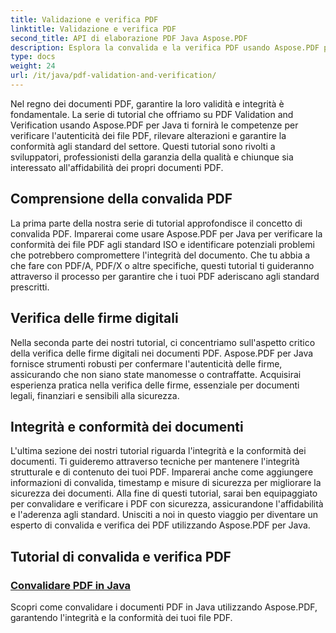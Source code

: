 ```yaml
---
title: Validazione e verifica PDF
linktitle: Validazione e verifica PDF
second_title: API di elaborazione PDF Java Aspose.PDF
description: Esplora la convalida e la verifica PDF usando Aspose.PDF per Java. Garantisci l'integrità e la conformità dei documenti nei nostri tutorial completi.
type: docs
weight: 24
url: /it/java/pdf-validation-and-verification/
---
```


Nel regno dei documenti PDF, garantire la loro validità e integrità è fondamentale. La serie di tutorial che offriamo su PDF Validation and Verification usando Aspose.PDF per Java ti fornirà le competenze per verificare l'autenticità dei file PDF, rilevare alterazioni e garantire la conformità agli standard del settore. Questi tutorial sono rivolti a sviluppatori, professionisti della garanzia della qualità e chiunque sia interessato all'affidabilità dei propri documenti PDF.

## Comprensione della convalida PDF

La prima parte della nostra serie di tutorial approfondisce il concetto di convalida PDF. Imparerai come usare Aspose.PDF per Java per verificare la conformità dei file PDF agli standard ISO e identificare potenziali problemi che potrebbero compromettere l'integrità del documento. Che tu abbia a che fare con PDF/A, PDF/X o altre specifiche, questi tutorial ti guideranno attraverso il processo per garantire che i tuoi PDF aderiscano agli standard prescritti.

## Verifica delle firme digitali

Nella seconda parte dei nostri tutorial, ci concentriamo sull'aspetto critico della verifica delle firme digitali nei documenti PDF. Aspose.PDF per Java fornisce strumenti robusti per confermare l'autenticità delle firme, assicurando che non siano state manomesse o contraffatte. Acquisirai esperienza pratica nella verifica delle firme, essenziale per documenti legali, finanziari e sensibili alla sicurezza.

## Integrità e conformità dei documenti

L'ultima sezione dei nostri tutorial riguarda l'integrità e la conformità dei documenti. Ti guideremo attraverso tecniche per mantenere l'integrità strutturale e di contenuto dei tuoi PDF. Imparerai anche come aggiungere informazioni di convalida, timestamp e misure di sicurezza per migliorare la sicurezza dei documenti. Alla fine di questi tutorial, sarai ben equipaggiato per convalidare e verificare i PDF con sicurezza, assicurandone l'affidabilità e l'aderenza agli standard. Unisciti a noi in questo viaggio per diventare un esperto di convalida e verifica dei PDF utilizzando Aspose.PDF per Java.

## Tutorial di convalida e verifica PDF
### [Convalidare PDF in Java](./validate-pdf-in-java/)
Scopri come convalidare i documenti PDF in Java utilizzando Aspose.PDF, garantendo l'integrità e la conformità dei tuoi file PDF.